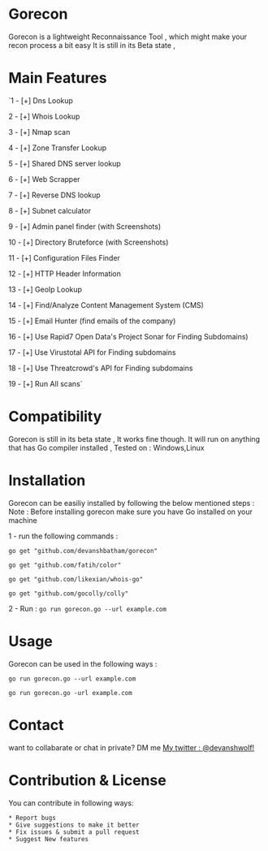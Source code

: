 # Gorecon
Gorecon is a lightweight Reconnaissance Tool , which might make your recon process a bit easy 
It is still in its Beta state , 

# Main Features
`1  - [+] Dns Lookup 

2  - [+] Whois Lookup

3  - [+] Nmap scan 

4  - [+] Zone Transfer Lookup 

5  - [+] Shared DNS server lookup

6  - [+] Web Scrapper 

7  - [+] Reverse DNS lookup

8  - [+] Subnet calculator

9  - [+] Admin panel finder (with Screenshots)

10 - [+] Directory Bruteforce (with Screenshots)

11 - [+] Configuration Files Finder

12 - [+] HTTP Header Information

13 - [+] GeoIp Lookup

14 - [+] Find/Analyze Content Management System (CMS) 

15 - [+] Email Hunter (find emails of the company)

16 - [+] Use Rapid7 Open Data's Project Sonar for Finding Subdomains)

17 - [+] Use Virustotal API for Finding subdomains

18 - [+] Use Threatcrowd's API for Finding subdomains

19 - [+] Run All scans`

# Compatibility
Gorecon is still in its beta state , It works fine though. 
It will run on anything that has Go compiler installed ,
Tested on  : Windows,Linux

# Installation 
Gorecon can be easiliy installed by following the below mentioned steps : 
Note : Before installing gorecon make sure you have Go installed on your machine 

1 - run the following commands :

`go get "github.com/devanshbatham/gorecon"`

`go get "github.com/fatih/color"`

`go get "github.com/likexian/whois-go"`

`go get "github.com/gocolly/colly"`

2 - Run  :
`go run gorecon.go --url example.com`

# Usage 
Gorecon can be used in the following ways : 

`go run gorecon.go --url example.com`

`go run gorecon.go -url example.com`

# Contact 
want to collabarate or chat in private? DM me [My twitter : @devanshwolf!](http://twitter.com/devanshwolf)

# Contribution & License

You can contribute in following ways:

    * Report bugs
    * Give suggestions to make it better
    * Fix issues & submit a pull request
    * Suggest New features 

